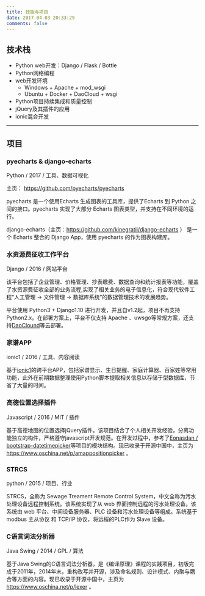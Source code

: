 ```yaml
---
title: 技能与项目
date: 2017-04-03 20:33:29
comments: false
---
```


## 技术栈

- Python web开发：Django / Flask / Bottle
- Python网络编程
- web开发环境
  - Windows + Apache + mod_wsgi
  - Ubuntu + Docker + DaoCloud + wsgi
- Python项目持续集成和质量控制
- jQuery及其插件的应用
- ionic混合开发
---

## 项目

### pyecharts & django-echarts
Python / 2017 / 工具、数据可视化

主页： https://github.com/pyecharts/pyecharts

pyecharts 是一个使用Echarts 生成图表的工具库，提供了Echarts 到 Python 之间的接口。pyecharts 实现了大部分 Echarts 图表类型，并支持在不同环境的运行。

django-echarts（主页：https://github.com/kinegratii/django-echarts ） 是一个 Echarts 整合的 Django App，使用 pyecharts 的作为图表构建库。

### 水资源费征收工作平台

Django / 2016 / 网站平台

该平台包括了企业管理、价格管理、抄表缴费、数据查询和统计报表等功能，覆盖了水资源费征收全部的业务流程,实现了相关业务的电子信息化，符合现代软件工程“人工管理 -> 文件管理 -> 数据库系统”的数据管理技术的发展趋势。

平台使用 Python3 + Django1.10 进行开发，并且自v1.2起，项目不再支持Python2.x。在部署方案上，平台不仅支持 Apache 、uwsgo等常规方案，还支持[DaoClound](https://www.daocloud.io/)等云部署。

### 家谱APP

ionic1 / 2016 / 工具、内容阅读

基于[ionic1](http://ionicframework.com/)的跨平台APP，包括家谱显示、生日提醒、家庭计算器、百家姓等常用功能，此外在前期数据整理使用Python脚本提取相关信息以存储于型数据库，节省了大量的时间。

### 高德位置选择插件

Javascript / 2016 /  MIT / 插件

基于高德地图的位置选择jQuery插件。该项目结合了个人相关开发经验，分离功能独立的构件，严格遵守javascript开发规范。在开发过程中，参考了[Eonasdan / bootstrap-datetimepicker](https://github.com/Eonasdan/bootstrap-datetimepicker)等项目的模块结构。现已收录于开源中国中，主页为 https://www.oschina.net/p/amappositionpicker 。

### STRCS
python / 2015 / 项目、行业

STRCS，全称为 Sewage Treament Remote Control System，中文全称为污水处理设备远程控制系统。该系统实现了从 web 界面控制远程的污水处理设备。该系统由 web 平台、中间设备服务器、PLC 设备和污水处理设备等组成。系统基于 modbus 主从协议 和 TCP/IP 协议，将远程的PLC作为 Slave 设备。

### C语言词法分析器

Java Swing / 2014 / GPL / 算法

 基于Java Swing的C语言词法分析器，是《编译原理》课程的实践项目，初版完成于2011年，2014年末，重构改写并开源，涉及命名规则、设计模式、内聚与耦合等方面的内容。现已收录于开源中国中，主页为 https://www.oschina.net/p/lexer 。

